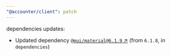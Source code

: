 ```yaml
---
"@accounter/client": patch
---
```

dependencies updates:
  - Updated dependency [`@mui/material@6.1.9` ↗︎](https://www.npmjs.com/package/@mui/material/v/6.1.9) (from `6.1.8`, in `dependencies`)

